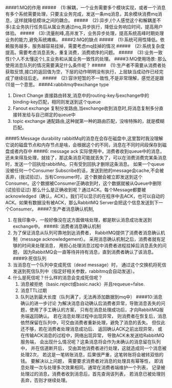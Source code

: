 ####1:MQ的作用
#####&ensp;&ensp;(1):解耦，一个业务需要多个模块实现，或者一个消息有多个系统需要处理，只要主业务完成，发送一条mq消息，其余模块消费mq消息，这样就降低模块之间的耦合。
#####&ensp;&ensp;(2):异步,(个人感觉这个和解耦差不多)主业务执行任务后从属业务通过mq,异步执行，降低业务响应时间，提高用户体验。
#####&ensp;&ensp;(3):流量削峰,高并发下，业务异步处理，提高系统高峰时期处理业务的能力,避免系统瘫痪。
####2:MQ的缺点
#####&ensp;&ensp;(1):系统可用性降低。依赖服务越多，服务越容易挂掉，需要考虑mq挂掉的情况
#####&ensp;&ensp;(2):系统复杂度提高。需要考虑消息丢失，重复消费，消费顺序的问题。
#####&ensp;&ensp;(3):业务一致性(个人不太懂这个),主业务和从属业务一致性的处理。
####3:MQ使用场景: 那么使用消息队列的情况需要满足什么条件呢？
#####&ensp;&ensp;(1):生产者不需要从消费者处获取反馈,接口的返回值为空，下层的动作明明没有执行，上层缺当成动作已经完成了继续往后走。
#####&ensp;&ensp;(2):容许短暂的不一致性,不是非常理解，感觉还是跟(1)是一个意思。
####4:rabbitmq中exchange type
1. Direct Change 直接路由转发,消息中的routing-key与exchange中的binding-key匹配，相同则发送到这个queue
2. Fanout exchange 复制分发路由,当exchange收到消息时,将消息复制多分直接转发给与自己绑定的queue中
3. topic exchange 通配路由,这种就第一种的路由匹配，没啥特殊的，就是模糊匹配。

####5:Message durability
rabbitMq的消息在会存在磁盘中,这里暂时我没理解它说的磁盘节点和内存节点是啥，会根据这个的不同，消息在不同时间段保存到磁盘或者内存中
####6: message ack
实际使用中，消费者收到queue中的消息，还未来得及处理，就挂了，那这条消息可能就丢失了，可以在消费消费完某条消息时，发送一个回执给rabbitMq，只有受到回执才删除这条消息。
如果一个queue没被任何一个Consumer Subscribe的话，发送到他的message会cache,不会被丢弃，(我试验过)，当有Consumer时，这个数据会被立即发送到这个Consumer。这个数据被Consumer正确收到时，这个数据就被从Queue中删除(试验验证过)
那么什么是正确收到呢？通过ACK。每个Message都要被acknowledged（确认，ACK）。我们可以显示的在程序中去ACK，也可以自动的ACK。如果有数据没有被ACK，那么RabbitMQ Server会把这个信息发送到下一个Consumer。
####7:生产者消息确认机制,
1. 在我印象中，一般好像没在这方面做啥处理，都是默认消息成功发送到exchange中。
####8: 消费者消息确认机制
1. 为了保证消息从队列可靠地到达消费者，
RabbitMQ提供了消费者消息确认机制（message acknowledgement）。
采用消息确认机制之后，消费者就有足够的时间来处理消息，
用担心处理消息过程中消费者进程挂掉后消息丢失的问题，
因为RabbitMQ会一直等待并持有消息，直到消费者确认了该消息。
####9:死信队列
1.  当消息在一个队列中变成死信（dead message）时，
    通过这个交换机将死信发送到死信队列中（指定好相关参数，rabbitmq会自动发送）。
2. 什么是死信呢？什么样的消息会变成死信呢？
   1. 消息被拒绝（basic.reject或basic.nack）并且requeue=false.
   2. 消息TTL过期
   3. 队列达到最大长度（队列满了，无法再添加数据到mq中）
####10:消息确认的进一步讨论
为解决消息自动确认后消费者异常，导致消息丢失的问题，使用了手工确认的方案，
只有在消息处理成功后，才向RabbitMQ服务端返回确认。
若在消息处理过程中出现异常，
则消费者在恢复后，消息依然保留在队列中，可交由消费者重新处理，避免了消息的丢失。
但仅此还不够，若在消费者处理消息成功后、
返回确认ACK之前出现异常，
或在传输ACK消息的过程中，网络出现异常，
导致ACK未发送给RabbitMQ服务端，
会出现什么情况呢？这条消息将会作为未确认的消息留在队列中，
并在信道断开后，
交由其他消费者进行处理，这就造成同一个消息被处理2次，
若这是一笔转账消息，后果很严重，这笔转账将会被转双倍的钱。
要解决以上问题，
需要要求消费者对消息的处理具有幂等性，
即消息处理一次与处理多次效果相同。通常在消费者端维护一个列表，
记录被处理过的消息，消费者收到消息后，首先查询该列表，
若消息已被处理则丢弃，否则才继续处理。